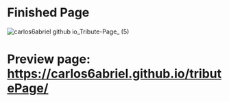 # Finished Page
![carlos6abriel github io_Tribute-Page_ (5)](https://github.com/carlos6abriel/tributePage/assets/170377858/feb34264-8657-49f4-a640-31e897f0763b)

# Preview page: <a>https://carlos6abriel.github.io/tributePage/</a>
